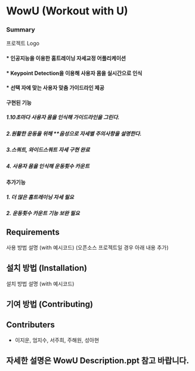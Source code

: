 # WowU (Workout with U)

### Summary
 프로젝트 Logo


#### * 인공지능을 이용한 홈트레이닝 자세교정 어플리케이션
#### * Keypoint Detection을 이용해 사용자 몸을 실시간으로 인식
#### * 선택 자에 맞는 사용자 맞춤 가이드라인 제공


#### 구현된 기능
##### 1.10초마다 사용자 몸을 인식해 가이드라인을 그린다. 
##### 2.원활한 운동을 위해 **음성으로 자세별 주의사항을 설명한다. 
##### 3.스쿼트, 와이드스쿼트 자세 구현 완료
##### 4. 사용자 몸을 인식해 운동횟수 카운트

#### 추가기능
##### 1. 더 많은 홈트레이닝 자세 필요
##### 2. 운동횟수 카운트 기능 보완 필요


## Requirements
사용 방법 설명 (with 예시코드)
(오픈소스 프로젝트일 경우 아래 내용 추가)

## 설치 방법 (Installation)
설치 방법 설명 (with 예시코드)


## 기여 방법 (Contributing)


## Contributers
- 이지운, 엄지수, 서주희, 주해원, 성아현

## 자세한 설명은 WowU Description.ppt 참고 바랍니다.
